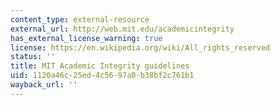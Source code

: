 ```yaml
---
content_type: external-resource
external_url: http://web.mit.edu/academicintegrity
has_external_license_warning: true
license: https://en.wikipedia.org/wiki/All_rights_reserved
status: ''
title: MIT Academic Integrity guidelines
uid: 1120a46c-25ed-4c56-97a0-b38bf2c761b1
wayback_url: ''
---
```

